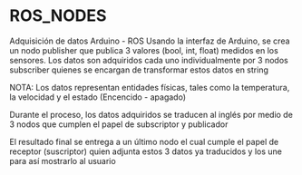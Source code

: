 # ROS_NODES
Adquisición de datos Arduino - ROS
Usando la interfaz de Arduino, se crea un nodo publisher que publica 3 valores (bool, int, float) medidos en los sensores.
Los datos son adquiridos cada uno individualmente por 3 nodos subscriber quienes se encargan de transformar estos datos en string

NOTA: Los datos representan entidades físicas, tales como la temperatura, la velocidad y el estado (Encencido - apagado)

Durante el proceso, los datos adquiridos se traducen al inglés por medio de 3 nodos que cumplen el papel de subscriptor y publicador

El resultado final se entrega a un último nodo el cual cumple el papel de receptor (suscriptor) quien adjunta estos 3 datos ya traducidos y los une para así mostrarlo al usuario
